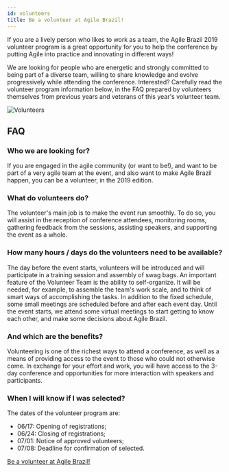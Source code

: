 ```yaml
---
id: volunteers
title: Be a volunteer at Agile Brazil!
---
```


If you are a lively person who likes to work as a team, the Agile Brazil 2019 volunteer program is a great opportunity for you to help the conference by putting Agile into practice and innovating in different ways!

We are looking for people who are energetic and strongly committed to being part of a diverse team, willing to share knowledge and evolve progressively while attending the conference.
Interested? Carefully read the volunteer program information below, in the FAQ prepared by volunteers themselves from previous years and veterans of this year's volunteer team.

![Volunteers](/2019/img/volunteers.png)

## FAQ

### Who we are looking for?

If you are engaged in the agile community (or want to be!), and want to be part of a very agile team at the event, and also want to make Agile Brazil happen, you can be a volunteer, in the 2019 edition.

### What do volunteers do?

The volunteer's main job is to make the event run smoothly. To do so, you will assist in the reception of conference attendees, monitoring rooms, gathering feedback from the sessions, assisting speakers, and supporting the event as a whole.

### How many hours / days do the volunteers need to be available?

The day before the event starts, volunteers will be introduced and will participate in a training session and assembly of swag bags.
An important feature of the Volunteer Team is the ability to self-organize. It will be needed, for example, to assemble the team's work scale, and to think of smart ways of accomplishing the tasks.
In addition to the fixed schedule, some small meetings are scheduled before and after each event day.
Until the event starts, we attend some virtual meetings to start getting to know each other, and make some decisions about Agile Brazil.

### And which are the benefits?

Volunteering is one of the richest ways to attend a conference, as well as a means of providing access to the event to those who could not otherwise come. In exchange for your effort and work, you will have access to the 3-day conference and opportunities for more interaction with speakers and participants.

### When I will know if I was selected?

The dates of the volunteer program are:
- 06/17: Opening of registrations;
- 06/24: Closing of registrations;
- 07/01: Notice of approved volunteers;
- 07/08: Deadline for confirmation of selected.

[Be a volunteer at Agile Brazil!](https://agilebrazil.typeform.com/to/LPEFoW)
